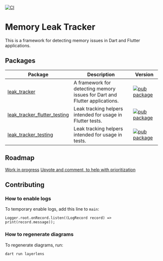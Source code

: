 
[![CI](https://github.com/dart-lang/leak_tracker/actions/workflows/ci.yaml/badge.svg)](https://github.com/dart-lang/leak_tracker/actions/workflows/ci.yaml)

# Memory Leak Tracker

This is a framework for detecting memory issues in Dart and Flutter applications.

## Packages

| Package | Description | Version |
| --- | --- | --- |
| [leak_tracker](pkgs/leak_tracker/) | A framework for detecting memory issues for Dart and Flutter applications. | [![pub package](https://img.shields.io/pub/v/leak_tracker.svg)](https://pub.dev/packages/leak_tracker) |
| [leak_tracker_flutter_testing](pkgs/leak_tracker_flutter_testing/) | Leak tracking helpers intended for usage in Flutter tests. | [![pub package](https://img.shields.io/pub/v/leak_tracker_flutter_testing.svg)](https://pub.dev/packages/leak_tracker_flutter_testing) |
| [leak_tracker_testing](pkgs/leak_tracker_testing/) | Leak tracking helpers intended for usage in tests. | [![pub package](https://img.shields.io/pub/v/leak_tracker_testing.svg)](https://pub.dev/packages/leak_tracker_testing) |

## Roadmap

[Work in progress](https://github.com/dart-lang/leak_tracker/labels/P1)
[Upvote and comment, to help with prioritization](https://github.com/dart-lang/leak_tracker/labels/P2)

## Contributing

### How to enable logs

To temporary enable logs, add this line to `main`:

```
Logger.root.onRecord.listen((LogRecord record) => print(record.message));
```

### How to regenerate diagrams

To regenerate diagrams, run:

```
dart run layerlens
```

